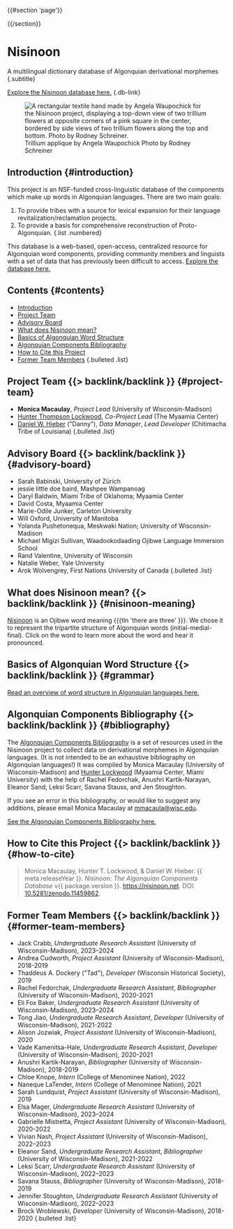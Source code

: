 {{#section 'page'}}
  <link rel=preload href=/images/textile.jpg as=image type=image/jpeg>
{{/section}}

# Nisinoon

A multilingual dictionary database of Algonquian derivational morphemes {.subtitle}

[Explore the Nisinoon database here.](/search) {.db-link}

<figure class=textile>
  <img alt='A rectangular textile hand made by Angela Waupochick for the Nisinoon project, displaying a top-down view of two trillium flowers at opposite corners of a pink square in the center, bordered by side views of two trillium flowers along the top and bottom. Photo by Rodney Schreiner.' src=/images/textile.jpg>
  <figcaption class=caption>
    <span>Trillium applique by Angela Waupochick</span>
    <span>Photo by Rodney Schreiner</span>
  </figcaption>
</figure>

<section class=intro>

## Introduction {#introduction}

This project is an NSF-funded cross-linguistic database of the components which make up words in Algonquian languages. There are two main goals:

1. To provide tribes with a source for lexical expansion for their language revitalization/reclamation projects.
2. To provide a basis for comprehensive reconstruction of Proto-Algonquian.
{.list .numbered}

This database is a web-based, open-access, centralized resource for Algonquian word components, providing community members and linguists with a set of data that has previously been difficult to access. [Explore the database here.](/search)

</section>

## Contents {#contents}

- [Introduction](#introduction)
- [Project Team](#project-team)
- [Advisory Board](#advisory-board)
- [What does Nisinoon mean?](#nisinoon-meaning)
- [Basics of Algonquian Word Structure](#grammar)
- [Algonquian Components Bibliography](#bibliography)
- [How to Cite this Project](#how-to-cite)
- [Former Team Members](#former-team-members)
{.bulleted .list}

## Project Team {{> backlink/backlink }} {#project-team}

- **Monica Macaulay**, *Project Lead* (University of Wisconsin-Madison)
- [Hunter Thompson Lockwood][website-hunter], *Co-Project Lead* (The Myaamia Center)
- [Daniel W. Hieber][website-danny] ("Danny"), *Data Manager*, *Lead Developer* (Chitimacha Tribe of Louisiana)
{.bulleted .list}

## Advisory Board {{> backlink/backlink }} {#advisory-board}

- Sarah Babinski, University of Zürich
- jessie little doe baird, Mashpee Wampanoag
- Daryl Baldwin, Miami Tribe of Oklahoma; Myaamia Center
- David Costa, Myaamia Center
- Marie-Odile Junker, Carleton University
- Will Oxford, University of Manitoba
- Yolanda Pushetonequa, Meskwaki Nation; University of Wisconsin-Madison
- Michael Migizi Sullivan, Waadookodaading Ojibwe Language Immersion School
- Rand Valentine, University of Wisconsin
- Natalie Weber, Yale University
- Arok Wolvengrey, First Nations University of Canada
{.bulleted .list}

## What does Nisinoon mean? {{> backlink/backlink }} {#nisinoon-meaning}

[Nisinoon][nisinoon-entry] is an Ojibwe word meaning {{{tln 'there are three' }}}. We chose it to represent the tripartite structure of Algonquian words (initial-medial-final). Click on the word to learn more about the word and hear it pronounced.

## Basics of Algonquian Word Structure {{> backlink/backlink }} {#grammar}

[Read an overview of word structure in Algonquian languages here.](/grammar)

## Algonquian Components Bibliography {{> backlink/backlink }} {#bibliography}

The [Algonquian Components Bibliography](/bibliography) is a set of resources used in the Nisinoon project to collect data on derivational morphemes in Algonquian languages. (It is not intended to be an exhaustive bibliography on Algonquian languages!) It was compiled by Monica Macaulay (University of Wisconsin-Madison) and [Hunter Lockwood][website-hunter] (Myaamia Center, Miami University) with the help of Rachel Fedorchak, Anushri Kartik-Narayan, Eleanor Sand, Leksi Scarr, Savana Stauss, and Jen Stoughton.

If you see an error in this bibliography, or would like to suggest any additions, please email Monica Macaulay at [mmacaula@wisc.edu](mailto:mmacaula@wisc.edu).

[See the Algonquian Components Bibliography here.](/bibliography)

## How to Cite this Project {{> backlink/backlink }} {#how-to-cite}

> Monica Macaulay, Hunter T. Lockwood, & Daniel W. Hieber. {{ meta.releaseYear }}. <cite>Nisinoon: The Algonquian Components Database</cite> v{{ package.version }}. <https://nisinoon.net>. DOI: [10.5281/zenodo.11459862][data-doi].

## Former Team Members {{> backlink/backlink }} {#former-team-members}

- Jack Crabb, *Undergraduate Research Assistant* (University of Wisconsin-Madison), 2023–2024
- Andrea Cudworth, *Project Assistant* (University of Wisconsin-Madison), 2018-2019
- Thaddeus A. Dockery ("Tad"), *Developer* (Wisconsin Historical Society), 2019
- Rachel Fedorchak, *Undergraduate Research Assistant*, *Bibliographer* (University of Wisconsin-Madison), 2020-2021
- Eli Fox Baker, *Undergraduate Research Assistant* (University of Wisconsin-Madison), 2023–2024
- Tong Jiao, *Undergraduate Research Assistant*, *Developer* (University of Wisconsin-Madison), 2021-2022
- Alison Jozwiak, *Project Assistant* (University of Wisconsin-Madison), 2020
- Vade Kamenitsa-Hale, *Undergraduate Research Assistant*, *Developer* (University of Wisconsin-Madison), 2020-2021
- Anushri Kartik-Narayan, *Bibliographer* (University of Wisconsin-Madison), 2018-2019
- Chloe Knope, *Intern* (College of Menominee Nation), 2022
- Naneque LaTender, *Intern* (College of Menominee Nation), 2021
- Sarah Lundquist, *Project Assistant* (University of Wisconsin-Madison), 2019
- Elsa Mager, *Undergraduate Research Assistant* (University of Wisconsin-Madison), 2023–2024
- Gabrielle Mistretta, *Project Assistant* (University of Wisconsin-Madison), 2020-2022
- Vivian Nash, *Project Assistant* (University of Wisconsin-Madison), 2022–2023
- Eleanor Sand, *Undergraduate Research Assistant*, *Bibliographer* (University of Wisconsin-Madison), 2021-2022
- Leksi Scarr, *Undergraduate Research Assistant* (University of Wisconsin-Madison), 2022–2023
- Savana Stauss, *Bibliographer* (University of Wisconsin-Madison), 2018-2019
- Jennifer Stoughton, *Undergraduate Research Assistant* (University of Wisconsin-Madison), 2022–2023
- Brock Wroblewski, *Developer* (University of Wisconsin-Madison), 2018-2020
{.bulleted .list}

<!-- LINKS -->
[data-doi]:       https://doi.org/10.5281/zenodo.11459862
[nisinoon-entry]: https://ojibwe.lib.umn.edu/main-entry/nisinoon-vii
[website-danny]:  https://github.com/dwhieb
[website-hunter]: https://miamioh.edu/myaamia-center/about/staff-faculty-affiliates/lockwood/index.html
